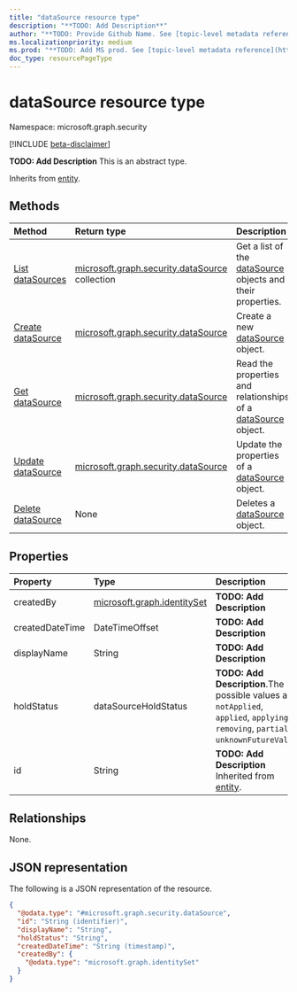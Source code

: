 ```yaml
---
title: "dataSource resource type"
description: "**TODO: Add Description**"
author: "**TODO: Provide Github Name. See [topic-level metadata reference](https://aka.ms/msgo?pagePath=API/Document/Guidelines/Metadata)**"
ms.localizationpriority: medium
ms.prod: "**TODO: Add MS prod. See [topic-level metadata reference](https://aka.ms/msgo?pagePath=API/Document/Guidelines/Metadata)**"
doc_type: resourcePageType
---
```


# dataSource resource type

Namespace: microsoft.graph.security

[!INCLUDE [beta-disclaimer](../../includes/beta-disclaimer.md)]

**TODO: Add Description**
This is an abstract type.


Inherits from [entity](../resources/entity.md).

## Methods
|Method|Return type|Description|
|:---|:---|:---|
|[List dataSources](../api/security-ediscoverysearch-list-custodiansources.md)|[microsoft.graph.security.dataSource](../resources/security-datasource.md) collection|Get a list of the [dataSource](../resources/security-datasource.md) objects and their properties.|
|[Create dataSource](../api/security-ediscoverysearch-post-custodiansources.md)|[microsoft.graph.security.dataSource](../resources/security-datasource.md)|Create a new [dataSource](../resources/security-datasource.md) object.|
|[Get dataSource](../api/security-datasource-get.md)|[microsoft.graph.security.dataSource](../resources/security-datasource.md)|Read the properties and relationships of a [dataSource](../resources/security-datasource.md) object.|
|[Update dataSource](../api/security-datasource-update.md)|[microsoft.graph.security.dataSource](../resources/security-datasource.md)|Update the properties of a [dataSource](../resources/security-datasource.md) object.|
|[Delete dataSource](../api/security-ediscoverysearch-delete-custodiansources.md)|None|Deletes a [dataSource](../resources/security-datasource.md) object.|

## Properties
|Property|Type|Description|
|:---|:---|:---|
|createdBy|[microsoft.graph.identitySet](../resources/identityset.md)|**TODO: Add Description**|
|createdDateTime|DateTimeOffset|**TODO: Add Description**|
|displayName|String|**TODO: Add Description**|
|holdStatus|dataSourceHoldStatus|**TODO: Add Description**.The possible values are: `notApplied`, `applied`, `applying`, `removing`, `partial`, `unknownFutureValue`.|
|id|String|**TODO: Add Description** Inherited from [entity](../resources/entity.md).|

## Relationships
None.

## JSON representation
The following is a JSON representation of the resource.
<!-- {
  "blockType": "resource",
  "keyProperty": "id",
  "@odata.type": "microsoft.graph.security.dataSource",
  "baseType": "microsoft.graph.entity",
  "openType": false
}
-->
``` json
{
  "@odata.type": "#microsoft.graph.security.dataSource",
  "id": "String (identifier)",
  "displayName": "String",
  "holdStatus": "String",
  "createdDateTime": "String (timestamp)",
  "createdBy": {
    "@odata.type": "microsoft.graph.identitySet"
  }
}
```

